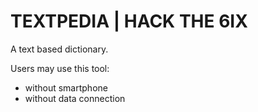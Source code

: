 # TEXTPEDIA | HACK THE 6IX

A text based dictionary. 

Users may use this tool:
* without smartphone
* without data connection